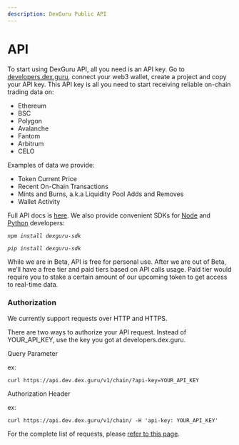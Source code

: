 ```yaml
---
description: DexGuru Public API
---
```


# API

To start using DexGuru API, all you need is an API key.  Go to [developers.dex.guru](https://developers.dex.guru), connect your web3 wallet, create a project and copy your API key. This API key is all you need to start receiving reliable on-chain trading data on:

* Ethereum
* BSC
* Polygon
* Avalanche
* Fantom
* Arbitrum
* CELO

Examples of data we provide:

* Token Current Price
* Recent On-Chain Transactions
* Mints and Burns, a.k.a Liquidity Pool Adds and Removes
* Wallet Activity

Full API docs is [here](https://api.dev.dex.guru/docs). We also provide convenient SDKs for [Node](https://www.npmjs.com/package/dexguru-sdk) and [Python](https://pypi.org/project/dexguru-sdk/) developers:

_`npm install dexguru-sdk`_

_`pip install dexguru-sdk`_

While we are in Beta, API is free for personal use. After we are out of Beta, we’ll have a free tier and paid tiers based on API calls usage. Paid tier would require you to stake a certain amount of our upcoming token to get access to real-time data.

### Authorization&#x20;

We currently support requests over HTTP and HTTPS.&#x20;

There are two ways to authorize your API request. Instead of YOUR\_API\_KEY, use the key you got at developers.dex.guru.

Query Parameter

ex:

`curl https://api.dev.dex.guru/v1/chain/?api-key=YOUR_API_KEY`

Authorization Header

ex:

`curl https://api.dev.dex.guru/v1/chain/ -H 'api-key: YOUR_API_KEY'`

For the complete list of requests, please [refer to this page](https://api.dev.dex.guru/docs).&#x20;
